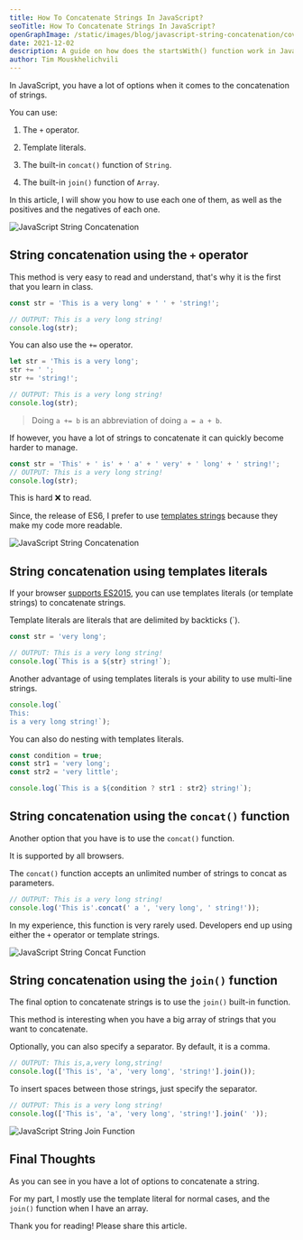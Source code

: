 ```yaml
---
title: How To Concatenate Strings In JavaScript?
seoTitle: How To Concatenate Strings In JavaScript?
openGraphImage: /static/images/blog/javascript-string-concatenation/cover.png
date: 2021-12-02
description: A guide on how does the startsWith() function work in JavaScript? Case Sensitivity, Multiple Values, Alternatives.
author: Tim Mouskhelichvili
---
```


In JavaScript, you have a lot of options when it comes to the concatenation of strings. 

You can use: 

1. The `+` operator.

2. Template literals.

3. The built-in `concat()` function of `String`.

4. The built-in `join()` function of `Array`.

In this article, I will show you how to use each one of them, as well as the positives and the negatives of each one.

![JavaScript String Concatenation](/static/images/blog/javascript-string-concatenation/cover.png)

<Summary />

## String concatenation using the `+` operator

This method is very easy to read and understand, that's why it is the first that you learn in class.

```javascript
const str = 'This is a very long' + ' ' + 'string!';

// OUTPUT: This is a very long string!
console.log(str);
```

You can also use the `+=` operator.

```javascript
let str = 'This is a very long';
str += ' ';
str += 'string!';

// OUTPUT: This is a very long string!
console.log(str);
```

> Doing `a += b` is an abbreviation of doing `a = a + b`.

If however, you have a lot of strings to concatenate it can quickly become harder to manage.

```javascript
const str = 'This' + ' is' + ' a' + ' very' + ' long' + ' string!';
// OUTPUT: This is a very long string!
console.log(str);
```

This is hard ❌ to read.

Since, the release of ES6, I prefer to use [templates strings](#string-concatenation-using-templates-literals) because they make my code more readable.

![JavaScript String Concatenation](/static/images/blog/javascript-string-concatenation/1.jpg)

## String concatenation using templates literals

If your browser [supports ES2015](https://caniuse.com/template-literals), you can use templates literals (or template strings) to concatenate strings.

Template literals are literals that are delimited by backticks (`).

```javascript
const str = 'very long';

// OUTPUT: This is a very long string!
console.log(`This is a ${str} string!`);
```

Another advantage of using templates literals is your ability to use multi-line strings.

```javascript
console.log(`
This:
is a very long string!`);
```

You can also do nesting with templates literals.

```javascript
const condition = true;
const str1 = 'very long';
const str2 = 'very little';

console.log(`This is a ${condition ? str1 : str2} string!`);
```

## String concatenation using the `concat()` function

Another option that you have is to use the `concat()` function.

It is supported by all browsers.

The `concat()` function accepts an unlimited number of strings to concat as parameters.

```javascript
// OUTPUT: This is a very long string!
console.log('This is'.concat(' a ', 'very long', ' string!'));
```

In my experience, this function is very rarely used. Developers end up using either the `+` operator or template strings.

![JavaScript String Concat Function](/static/images/blog/javascript-string-concatenation/2.jpg)

## String concatenation using the `join()` function

The final option to concatenate strings is to use the `join()` built-in function.

This method is interesting when you have a big array of strings that you want to concatenate.

Optionally, you can also specify a separator. By default, it is a comma.

```javascript
// OUTPUT: This is,a,very long,string!
console.log(['This is', 'a', 'very long', 'string!'].join());
```

To insert spaces between those strings, just specify the separator.

```javascript
// OUTPUT: This is a very long string!
console.log(['This is', 'a', 'very long', 'string!'].join(' '));
```

![JavaScript String Join Function](/static/images/blog/javascript-string-concatenation/3.jpg)

## Final Thoughts

As you can see in you have a lot of options to concatenate a string.

For my part, I mostly use the template literal for normal cases, and the `join()` function when I have an array.

Thank you for reading! Please share this article.